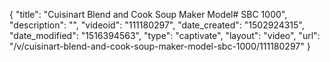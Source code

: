 {
    "title": "Cuisinart Blend and Cook Soup Maker Model# SBC 1000",
    "description": "",
    "videoid": "111180297",
    "date_created": "1502924315",
    "date_modified": "1516394563",
    "type": "captivate",
    "layout": "video",
    "url": "\/v\/cuisinart-blend-and-cook-soup-maker-model-sbc-1000\/111180297"
}
